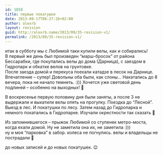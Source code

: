 ```yaml
---
id: 1858
title: первые покатушки
date: 2013-09-17T06:27:26+02:00
author: alexrb
layout: revision
guid: http://alexrb.name/2013/09/35-revision-v1/
permalink: /2013/09/35-revision-v1/
---
```

итак в субботу мы с Любимой таки купили велы, как и собирались!  
В первый же день был произведен &#8220;марш-бросок&#8221; от района Бессарабки, где покупались велы до дома (Дарница), с заездом в Гидропарк и обкатке велов на грунтовке.  
После заезда домой и перекуса поехали катадзе в лесок на Дарнице. Впечатление &#8211; супер! Довольны оба были, как слоны&#8230; Накатались до 8 вечера, пока не начало темнеть. :))) Хочется уже световой день подлиней &#8211; особенно на выходных! 🙂

В воскресенье первую половину дня были заняты, а после 3 не выдержали и выкатили велы опять на прогулку. Поездка до &#8220;Лесной&#8221;. Выезд в лес. И покатушки по лесу. Затем назад до Гидропарка и немного покатались в Гидропарке. Изучали окрестности так сказать 🙂

Из запомнившегося &#8211; прыжок Любимой со ступенек метро-моста, когда ехали домой. Ну не заметила она их, не заметила :)))  
ну и моя &#8220;парковка&#8221; в забор. колеса не погнулись. велы и владельцы не пострадали 🙂

до новых записей и до новых покатушек. 😉